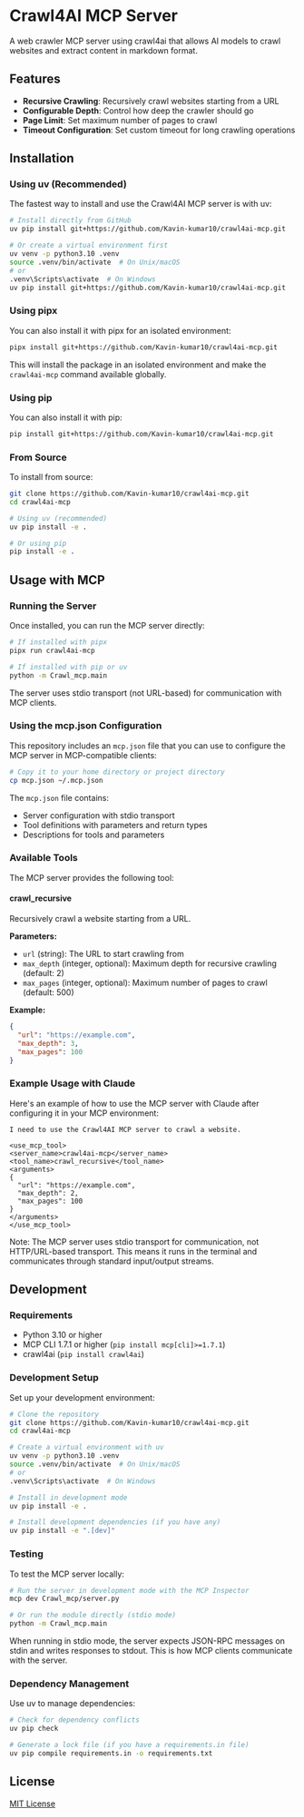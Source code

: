 
# Crawl4AI MCP Server

A web crawler MCP server using crawl4ai that allows AI models to crawl websites and extract content in markdown format.

## Features

- **Recursive Crawling**: Recursively crawl websites starting from a URL
- **Configurable Depth**: Control how deep the crawler should go
- **Page Limit**: Set maximum number of pages to crawl
- **Timeout Configuration**: Set custom timeout for long crawling operations

## Installation

### Using uv (Recommended)

The fastest way to install and use the Crawl4AI MCP server is with uv:

```bash
# Install directly from GitHub
uv pip install git+https://github.com/Kavin-kumar10/crawl4ai-mcp.git

# Or create a virtual environment first
uv venv -p python3.10 .venv
source .venv/bin/activate  # On Unix/macOS
# or
.venv\Scripts\activate  # On Windows
uv pip install git+https://github.com/Kavin-kumar10/crawl4ai-mcp.git
```

### Using pipx

You can also install it with pipx for an isolated environment:

```bash
pipx install git+https://github.com/Kavin-kumar10/crawl4ai-mcp.git
```

This will install the package in an isolated environment and make the `crawl4ai-mcp` command available globally.

### Using pip

You can also install it with pip:

```bash
pip install git+https://github.com/Kavin-kumar10/crawl4ai-mcp.git
```

### From Source

To install from source:

```bash
git clone https://github.com/Kavin-kumar10/crawl4ai-mcp.git
cd crawl4ai-mcp

# Using uv (recommended)
uv pip install -e .

# Or using pip
pip install -e .
```

## Usage with MCP

### Running the Server

Once installed, you can run the MCP server directly:

```bash
# If installed with pipx
pipx run crawl4ai-mcp

# If installed with pip or uv
python -m Crawl_mcp.main
```

The server uses stdio transport (not URL-based) for communication with MCP clients.

### Using the mcp.json Configuration

This repository includes an `mcp.json` file that you can use to configure the MCP server in MCP-compatible clients:

```bash
# Copy it to your home directory or project directory
cp mcp.json ~/.mcp.json
```

The `mcp.json` file contains:
- Server configuration with stdio transport
- Tool definitions with parameters and return types
- Descriptions for tools and parameters

### Available Tools

The MCP server provides the following tool:

#### crawl_recursive

Recursively crawl a website starting from a URL.

**Parameters:**
- `url` (string): The URL to start crawling from
- `max_depth` (integer, optional): Maximum depth for recursive crawling (default: 2)
- `max_pages` (integer, optional): Maximum number of pages to crawl (default: 500)

**Example:**
```json
{
  "url": "https://example.com",
  "max_depth": 3,
  "max_pages": 100
}
```

### Example Usage with Claude

Here's an example of how to use the MCP server with Claude after configuring it in your MCP environment:

```
I need to use the Crawl4AI MCP server to crawl a website.

<use_mcp_tool>
<server_name>crawl4ai-mcp</server_name>
<tool_name>crawl_recursive</tool_name>
<arguments>
{
  "url": "https://example.com",
  "max_depth": 2,
  "max_pages": 100
}
</arguments>
</use_mcp_tool>
```

Note: The MCP server uses stdio transport for communication, not HTTP/URL-based transport. This means it runs in the terminal and communicates through standard input/output streams.

## Development

### Requirements

- Python 3.10 or higher
- MCP CLI 1.7.1 or higher (`pip install mcp[cli]>=1.7.1`)
- crawl4ai (`pip install crawl4ai`)

### Development Setup

Set up your development environment:

```bash
# Clone the repository
git clone https://github.com/Kavin-kumar10/crawl4ai-mcp.git
cd crawl4ai-mcp

# Create a virtual environment with uv
uv venv -p python3.10 .venv
source .venv/bin/activate  # On Unix/macOS
# or
.venv\Scripts\activate  # On Windows

# Install in development mode
uv pip install -e .

# Install development dependencies (if you have any)
uv pip install -e ".[dev]"
```

### Testing

To test the MCP server locally:

```bash
# Run the server in development mode with the MCP Inspector
mcp dev Crawl_mcp/server.py

# Or run the module directly (stdio mode)
python -m Crawl_mcp.main
```

When running in stdio mode, the server expects JSON-RPC messages on stdin and writes responses to stdout. This is how MCP clients communicate with the server.

### Dependency Management

Use uv to manage dependencies:

```bash
# Check for dependency conflicts
uv pip check

# Generate a lock file (if you have a requirements.in file)
uv pip compile requirements.in -o requirements.txt
```

## License

[MIT License](LICENSE)
